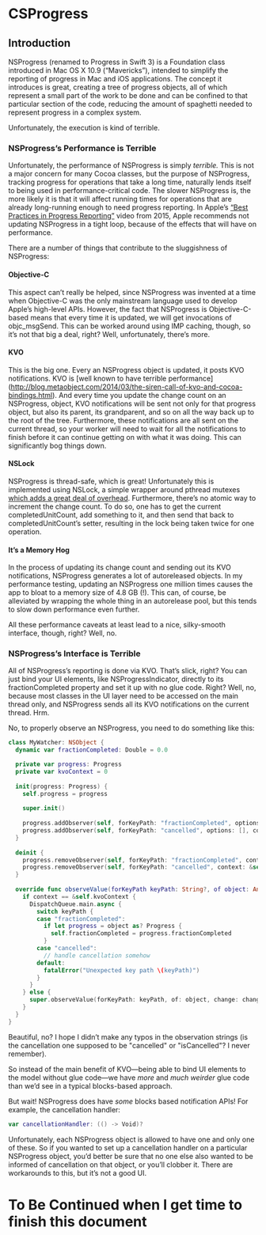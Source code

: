 # CSProgress

## Introduction

NSProgress (renamed to Progress in Swift 3) is a Foundation class introduced in Mac OS X 10.9 (“Mavericks”), intended to simplify the
reporting of progress in Mac and iOS applications. The concept it introduces is great, creating a tree of progress objects, all of which
represent a small part of the work to be done and can be confined to that particular section of the code, reducing the amount of 
spaghetti needed to represent progress in a complex system.

Unfortunately, the execution is kind of terrible.

### NSProgress’s Performance is Terrible

Unfortunately, the performance of NSProgress is simply *terrible.* This is not a major concern for many Cocoa classes, but the purpose
of NSProgress, tracking progress for operations that take a long time, naturally lends itself to being used in performance-critical code.
The slower NSProgress is, the more likely it is that it will affect running times for operations that are already long-running enough to
need progress reporting. In Apple’s [“Best Practices in Progress Reporting”](https://developer.apple.com/videos/play/wwdc2015/232/)
video from 2015, Apple recommends not updating NSProgress in a tight loop, because of the effects that will have on performance.

There are a number of things that contribute to the sluggishness of NSProgress:

#### Objective-C

This aspect can’t really be helped, since NSProgress was invented at a time when Objective-C was the only mainstream language used to
develop Apple’s high-level APIs. However, the fact that NSProgress is Objective-C-based means that every time it is updated, we will get
invocations of objc_msgSend. This can be worked around using IMP caching, though, so it’s not that big a deal, right? Well, unfortunately,
there’s more.

#### KVO

This is the big one. Every an NSProgress object is updated, it posts KVO notifications. KVO is [well known to have terrible performance]
(http://blog.metaobject.com/2014/03/the-siren-call-of-kvo-and-cocoa-bindings.html). And every time you update the change count on an
NSProgress, object, KVO notifications will be sent not only for that progress object, but also its parent, its grandparent, and so on
all the way back up to the root of the tree. Furthermore, these notifications are all sent on the current thread, so your worker will
need to wait for all the notifications to finish before it can continue getting on with what it was doing. This can significantly bog
things down.

#### NSLock

NSProgress is thread-safe, which is great! Unfortunately this is implemented using NSLock, a simple wrapper around pthread mutexes
[which adds a great deal of overhead](http://perpendiculo.us/2009/09/synchronized-nslock-pthread-osspinlock-showdown-done-right/).
Furthermore, there’s no atomic way to increment the change count. To do so, one has to get the current completedUnitCount, add something
to it, and then send that back to completedUnitCount’s setter, resulting in the lock being taken twice for one operation.

#### It’s a Memory Hog

In the process of updating its change count and sending out its KVO notifications, NSProgress generates a lot of autoreleased objects.
In my performance testing, updating an NSProgress one million times causes the app to bloat to a memory size of 4.8 GB (!). This can,
of course, be alleviated by wrapping the whole thing in an autorelease pool, but this tends to slow down performance even further.

All these performance caveats at least lead to a nice, silky-smooth interface, though, right? Well, no.

### NSProgress’s Interface is Terrible

All of NSProgress’s reporting is done via KVO. That’s slick, right? You can just bind your UI elements, like NSProgressIndicator,
directly to its fractionCompleted property and set it up with no glue code. Right? Well, no, because most classes in the UI layer
need to be accessed on the main thread only, and NSProgress sends all its KVO notifications on the current thread. Hrm.

No, to properly observe an NSProgress, you need to do something like this:

```swift
class MyWatcher: NSObject {
  dynamic var fractionCompleted: Double = 0.0

  private var progress: Progress
  private var kvoContext = 0
  
  init(progress: Progress) {
    self.progress = progress
    
    super.init()
    
    progress.addObserver(self, forKeyPath: "fractionCompleted", options: [], context: &self.kvoContext)
    progress.addObserver(self, forKeyPath: "cancelled", options: [], context: &self.kvoContext)
  }
  
  deinit {
    progress.removeObserver(self, forKeyPath: "fractionCompleted", context: &self.kvoContext)
    progress.removeObserver(self, forKeyPath: "cancelled", context: &self.kvoContext)
  }
  
  override func observeValue(forKeyPath keyPath: String?, of object: Any?, change: [NSKeyValueChangeKey : Any]?, context: UnsafeMutableRawPointer?) {
    if context == &self.kvoContext {
      DispatchQueue.main.async {
        switch keyPath {
        case "fractionCompleted":
          if let progress = object as? Progress {
            self.fractionCompleted = progress.fractionCompleted
          }
        case "cancelled":
          // handle cancellation somehow
        default:
          fatalError("Unexpected key path \(keyPath)")
        }
      }
    } else {
      super.observeValue(forKeyPath: keyPath, of: object, change: change, context: context)
    }
  }
}
```

Beautiful, no? I hope I didn’t make any typos in the observation strings (is the cancellation one supposed to be "cancelled" or
"isCancelled"? I never remember).

So instead of the main benefit of KVO—being able to bind UI elements to the model without glue code—we have *more* and *much weirder*
glue code than we’d see in a typical blocks-based approach.

But wait! NSProgress does have *some* blocks based notification APIs! For example, the cancellation handler:

```swift
var cancellationHandler: (() -> Void)?
```

Unfortunately, each NSProgress object is allowed to have one and only one of these. So if you wanted to set up a cancellation handler
on a particular NSProgress object, you’d better be sure that no one else also wanted to be informed of cancellation on that object,
or you’ll clobber it. There are workarounds to this, but it’s not a good UI.

# To Be Continued when I get time to finish this document
